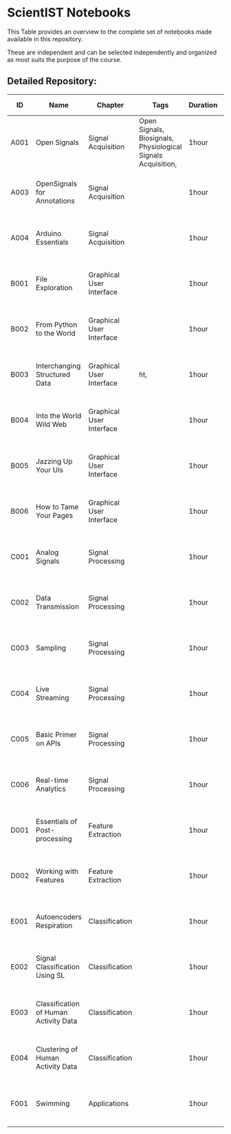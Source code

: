 # ScientIST Notebooks 
 This Table provides an overview to the complete set of notebooks made available in this repository. 
 
 These are independent and can be selected independently and organized as most suits the purpose of the course.  

 ## Detailed Repository:  
ID | Name | Chapter | Tags | Duration | Authors | Last update 
--- | --- | --- | --- | --- | --- | --- 
A001 |  Open Signals | Signal Acquisition | Open Signals, Biosignals, Physiological Signals Acquisition,|1hour| Name Surname|2020-09-23|
A003 |  OpenSignals for Annotations | Signal Acquisition | |1hour|Prof. Hugo Silva, Joana Pinto|2020-09-07|
A004 |  Arduino Essentials | Signal Acquisition | |1hour|Prof. Hugo Silva, Joana Pinto|2020-09-18|
B001 |  File Exploration | Graphical User Interface | |1hour|Prof. Hugo Silva, Joana Pinto|2020-09-18|
B002 |  From Python to the World | Graphical User Interface | |1hour|Prof. Hugo Silva, Joana Pinto|2020-09-18|
B003 |  Interchanging Structured Data | Graphical User Interface | ht,|1hour|Prof. Hugo Silva, Joana Pinto|2020-09-18|
B004 |  Into the World Wild Web | Graphical User Interface | |1hour|Prof. Hugo Silva, Joana Pinto|2020-09-18|
B005 |  Jazzing Up Your UIs  | Graphical User Interface | |1hour|Prof. Hugo Silva, Joana Pinto|2020-09-18|
B006 |  How to Tame Your Pages | Graphical User Interface | |1hour|Prof. Hugo Silva, Joana Pinto|2020-09-18|
C001 |  Analog Signals | Signal Processing | |1hour|Prof. Hugo Silva, Joana Pinto|2020-09-18|
C002 |  Data Transmission | Signal Processing | |1hour|Prof. Hugo Silva, Joana Pinto|2020-09-18|
C003 |  Sampling | Signal Processing | |1hour|Prof. Hugo Silva, Joana Pinto|2020-09-18|
C004 |  Live Streaming | Signal Processing | |1hour|Prof. Hugo Silva, Joana Pinto|2020-09-18|
C005 |  Basic Primer on APIs | Signal Processing | |1hour|Prof. Hugo Silva, Joana Pinto|2020-09-18|
C006 |   Real-time Analytics | Signal Processing | |1hour|Prof. Hugo Silva, Joana Pinto|2020-09-18|
D001 |  Essentials of Post-processing | Feature Extraction | |1hour|Prof. Hugo Silva, Joana Pinto|2020-09-18|
D002 |  Working with Features | Feature Extraction | |1hour|Prof. Hugo Silva, Joana Pinto|2020-09-18|
E001 |  Autoencoders Respiration | Classification | |1hour|Prof. Hugo Silva, Joana Pinto|2020-09-18|
E002 |  Signal Classification Using SL | Classification | |1hour|Prof. Hugo Silva, Joana Pinto|2020-09-07|
E003 |  Classification of Human Activity Data | Classification | |1hour|Prof. Hugo Silva, Joana Pinto|2020-09-18|
E004 |  Clustering of Human Activity Data | Classification | |1hour|Prof. Hugo Silva, Joana Pinto|2020-09-18|
F001 |  Swimming | Applications | |1hour|Prof. Hugo Silva, Joana Pinto|2020-09-18|
